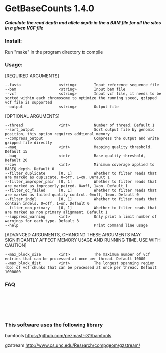 # GetBaseCounts 1.4.0

##### Calculate the read depth and allele depth in the a BAM file for all the sites in a given VCF file


### Install:
Run "make" in the program directory to compile


### Usage:

[REQUIRED ARGUMENTS]

	--fasta                 <string>        Input reference sequence file
	--bam                   <string>        Input bam file
	--vcf                   <string>        Input vcf file, it needs to be sorted within each chromosome to optimize the running speed, gzipped vcf file is supported
	--output                <string>        Output file

[OPTIONAL ARGUMENTS]

	--thread                <int>           Number of thread. Default 1
	--sort_output                           Sort output file by genomic position, this option requires addtional memory
	--compress_output                       Compress the output and write gzipped file directly
	--maq                   <int>           Mapping quality threshold. Default 15
	--baq                   <int>           Base quality threshold, Default 20
	--cov                   <int>           Minimum coverage applied to BASEQ_depth. Default 0
	--filter_duplicate      [0, 1]          Whether to filter reads that are marked as duplicate. 0=off, 1=on. Default 1
	--filter_improper_pair  [0, 1]          Whether to filter reads that are marked as improperly paired. 0=off, 1=on. Default 1
	--filter_qc_failed      [0, 1]          Whether to filter reads that are marked as failed quality control. 0=off, 1=on. Default 0
	--filter_indel          [0, 1]          Whether to filter reads that contain indels. 0=off, 1=on. Default 0
	--filter_non_primary    [0, 1]          Whether to filter reads that are marked as non primary alignment. Default 1
	--suppress_warning      <int>           Only print a limit number of warnings for each type. Default 3
	--help                                  Print command line usage


[ADVANCED ARGUMENTS, CHANGING THESE ARGUMENTS MAY SIGNIFICANTLY AFFECT MEMORY USAGE AND RUNNING TIME. USE WITH CAUTION]

	--max_block_size        <int>           The maximum number of vcf entries that can be processed at once per thread. Default 10000
	--max_block_dist        <int>           The longest spanning region (bp) of vcf chunks that can be processed at once per thread. Default 1000000


### FAQ

```






``` 

### This software uses the following library

bamtools https://github.com/pezmaster31/bamtools

gzstream http://www.cs.unc.edu/Research/compgeom/gzstream/

